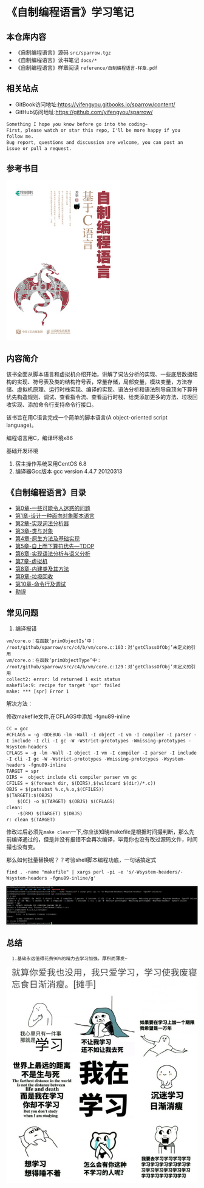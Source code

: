 # 《自制编程语言》学习笔记

## 本仓库内容

* 《自制编程语言》源码 ```src/sparrow.tgz```
* 《自制编程语言》读书笔记 ```docs/*```
* 《自制编程语言》样章阅读 ```reference/自制编程语言-样章.pdf```

## 相关站点

* GitBook访问地址:<https://yifengyou.gitbooks.io/sparrow/content/>
* GitHub访问地址:<https://github.com/yifengyou/sparrow/>

```
Something I hope you know before go into the coding~
First, please watch or star this repo, I'll be more happy if you follow me.
Bug report, questions and discussion are welcome, you can post an issue or pull a request.
```

## 参考书目

![1534912827483.png](image/1534912827483.png)

## 内容简介

该书全面从脚本语言和虚拟机介绍开始，讲解了词法分析的实现、一些底层数据结构的实现、符号表及类的结构符号表，常量存储，局部变量，模块变量，方法存储、虚拟机原理、运行时栈实现、编译的实现、语法分析和语法制导自顶向下算符优先构造规则、调试、查看指令流、查看运行时栈、给类添加更多的方法、垃圾回收实现、添加命令行支持命令行接口。

该书旨在用C语言完成一个简单的脚本语言(A object-oriented script language)。

编程语言用C，编译环境x86

基础开发环境

1. 宿主操作系统采用CentOS 6.8
2. 编译器Gcc版本 gcc version 4.4.7 20120313

## 《自制编程语言》目录

* [第0章-一些可能令人迷惑的问题](docs/第0章-一些可能令人迷惑的问题/第0章-一些可能令人迷惑的问题.md)
* [第1章-设计一种面向对象脚本语言](docs/第1章-设计一种面向对象脚本语言/第1章-设计一种面向对象脚本语言.md)
* [第2章-实现词法分析器](docs/第2章-实现词法分析器/第2章-实现词法分析器.md)
* [第3章-类与对象](docs/第3章-类与对象/第3章-类与对象.md)
* [第4章-原生方法及基础实现](docs/第4章-原生方法及基础实现/第4章-原生方法及基础实现.md)
* [第5章-自上而下算符优先—TDOP](docs/第5章-自上而下算符优先—TDOP/第5章-自上而下算符优先—TDOP.md)
* [第6章-实现语法分析与语义分析](docs/第6章-实现语法分析与语义分析/第6章-实现语法分析与语义分析.md)
* [第7章-虚拟机](docs/第7章-虚拟机/第7章-虚拟机.md)
* [第8章-内建类及其方法](docs/第8章-内建类及其方法/第8章-内建类及其方法.md)
* [第9章-垃圾回收](docs/第9章-垃圾回收/第9章-垃圾回收.md)
* [第10章-命令行及调试](docs/第10章-命令行及调试/第10章-命令行及调试.md)
* [勘误](docs/勘误/勘误.md)

## 常见问题

1. 编译报错

```
vm/core.o：在函数‘primObjectIs’中：
/root/github/sparrow/src/c4/b/vm/core.c:103：对‘getClassOfObj’未定义的引用
vm/core.o：在函数‘primObjectType’中：
/root/github/sparrow/src/c4/b/vm/core.c:129：对‘getClassOfObj’未定义的引用
collect2: error: ld returned 1 exit status
makefile:9: recipe for target 'spr' failed
make: *** [spr] Error 1
```

解决方法：

修改makefile文件,在CFLAGS中添加 -fgnu89-inline

```
CC = gcc
#CFLAGS = -g -DDEBUG -lm -Wall -I object -I vm -I compiler -I parser -I include -I cli -I gc -W -Wstrict-prototypes -Wmissing-prototypes -Wsystem-headers
CFLAGS = -g -lm -Wall -I object -I vm -I compiler -I parser -I include -I cli -I gc -W -Wstrict-prototypes -Wmissing-prototypes -Wsystem-headers -fgnu89-inline
TARGET = spr
DIRS =  object include cli compiler parser vm gc  
CFILES = $(foreach dir, $(DIRS),$(wildcard $(dir)/*.c))
OBJS = $(patsubst %.c,%.o,$(CFILES))
$(TARGET):$(OBJS)
	$(CC) -o $(TARGET) $(OBJS) $(CFLAGS)
clean:
	-$(RM) $(TARGET) $(OBJS)
r: clean $(TARGET)
```

修改过后必须先```make clean```一下,你应该知晓makefile是根据时间撮判断，那么先前编译通过的，但是并没有报错不会再次编译，毕竟你也没有改过源码文件，时间撮也没有变。

那么如何批量替换呢？？考验shell脚本编程功底，一句话搞定式
```
find . -name "makefile" | xargs perl -pi -e 's/-Wsystem-headers/-Wsystem-headers -fgnu89-inline/g'
```

![1535422644606.png](image/1535422644606.png)


## 总结

```
  1.基础永远值得花费90%的精力去学习加强。厚积而薄发~
```


![1534913291571.png](image/1534913291571.png)
